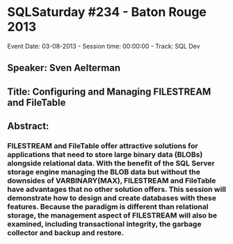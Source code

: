 # SQLSaturday #234 - Baton Rouge 2013
Event Date: 03-08-2013 - Session time: 00:00:00 - Track: SQL Dev
## Speaker: Sven Aelterman
## Title: Configuring and Managing FILESTREAM and FileTable
## Abstract:
### FILESTREAM and FileTable offer attractive solutions for applications that need to store large binary data (BLOBs) alongside relational data. With the benefit of the SQL Server storage engine managing the BLOB data but without the downsides of VARBINARY(MAX), FILESTREAM and FileTable have advantages that no other solution offers. This session will demonstrate how to design and create databases with these features. Because the paradigm is different than relational storage, the management aspect of FILESTREAM will also be examined, including transactional integrity, the garbage collector and backup and restore.
